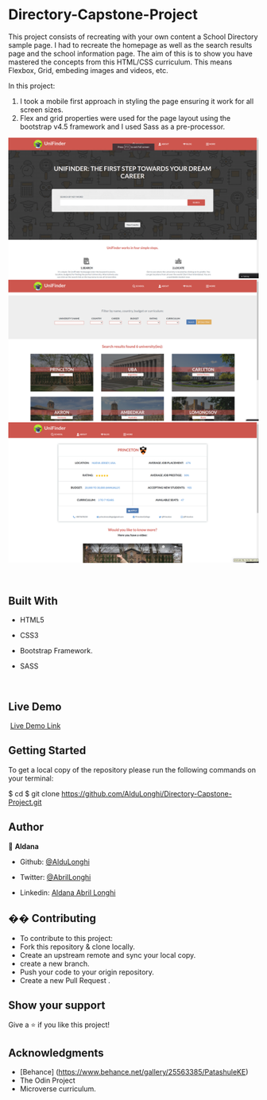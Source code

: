 # Directory-Capstone-Project

This project consists of recreating with your own content a School Directory sample page. I had to recreate the homepage as well as the search results page and the school information page. The aim of this is to show you have mastered the concepts from this HTML/CSS curriculum. This means Flexbox, Grid, embeding images and videos, etc.

In this project:

1. I took a mobile first approach in styling the page ensuring it work for all screen sizes.
2. Flex and grid properties were used for the page layout using the bootstrap v4.5 framework and I used Sass as a pre-processor.

![screenshot](/assets/homepage.png)
![screenshot](/assets/search-results.png)
![screenshot](/assets/uni-info.png)

​​

## Built With

- HTML5
- CSS3
- Bootstrap Framework.
- SASS

  ​

## Live Demo

​
[Live Demo Link](https://flamboyant-leakey-ad7b1d.netlify.app)
​

## Getting Started

To get a local copy of the repository please run the following commands on your terminal:

$ cd <folder>
$ git clone https://github.com/AlduLonghi/Directory-Capstone-Project.git
​

## Author

👤 **Aldana**
​

- Github: [@AlduLonghi](https://github.com/AlduLonghi)

- Twitter: [@AbrilLonghi](https://twitter.com/AbrilLonghi)

- Linkedin: [Aldana Abril Longhi](https://www.linkedin.com/in/aldana-abril-longhi-a842ba1a7/)
  ​

## �� Contributing

- To contribute to this project:
- Fork this repository & clone locally.
- Create an upstream remote and sync your local copy.
- create a new branch.
- Push your code to your origin repository.
- Create a new Pull Request .

## Show your support

Give a ⭐️ if you like this project!
​

## Acknowledgments

- [Behance] (https://www.behance.net/gallery/25563385/PatashuleKE)
- The Odin Project
- Microverse curriculum.
